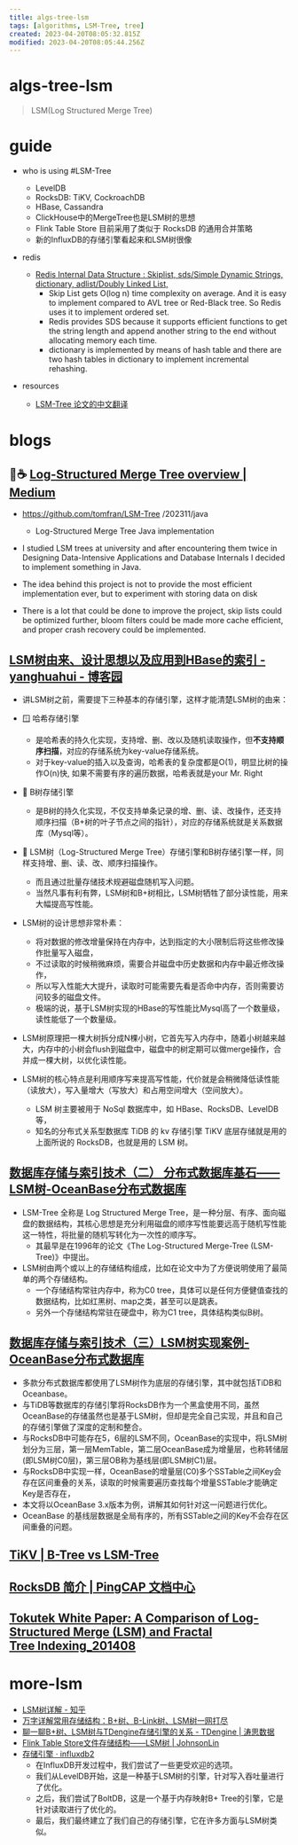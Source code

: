```yaml
---
title: algs-tree-lsm
tags: [algorithms, LSM-Tree, tree]
created: 2023-04-20T08:05:32.815Z
modified: 2023-04-20T08:05:44.256Z
---
```


# algs-tree-lsm

> LSM(Log Structured Merge Tree)

# guide
- who is using #LSM-Tree
  - LevelDB
  - RocksDB: TiKV, CockroachDB
  - HBase, Cassandra
  - ClickHouse中的MergeTree也是LSM树的思想
  - Flink Table Store 目前采用了类似于 RocksDB 的通用合并策略
  - 新的InfluxDB的存储引擎看起来和LSM树很像


- redis
  - [Redis Internal Data Structure : Skiplist, sds/Simple Dynamic Strings, dictionary, adlist/Doubly Linked List, ](https://blog.wjin.org/archive.html)
    - Skip List gets O(log n) time complexity on average. And it is easy to implement compared to AVL tree or Red-Black tree. So Redis uses it to implement ordered set.
    - Redis provides SDS because it supports efficient functions to get the string length and append another string to the end without allocating memory each time.
    - dictionary is implemented by means of hash table and there are two hash tables in dictionary to implement incremental rehashing.

- resources
  - [LSM-Tree 论文的中文翻译](https://github.com/tangwz/LSM-Tree-CN/blob/main/LSM-Tree-CN.md)
# blogs

## 🌲☕️ [Log-Structured Merge Tree overview | Medium](https://medium.com/@tomfran/log-structured-merge-tree-a79241c959e3)

- https://github.com/tomfran/LSM-Tree /202311/java
  - Log-Structured Merge Tree Java implementation

- I studied LSM trees at university and after encountering them twice in Designing Data-Intensive Applications and Database Internals I decided to implement something in Java.
- The idea behind this project is not to provide the most efficient implementation ever, but to experiment with storing data on disk

- There is a lot that could be done to improve the project, skip lists could be optimized further, bloom filters could be made more cache efficient, and proper crash recovery could be implemented.

## [LSM树由来、设计思想以及应用到HBase的索引 - yanghuahui - 博客园](https://www.cnblogs.com/yanghuahui/p/3483754.html)

- 讲LSM树之前，需要提下三种基本的存储引擎，这样才能清楚LSM树的由来：
- 🪟 哈希存储引擎
  - 是哈希表的持久化实现，支持增、删、改以及随机读取操作，但**不支持顺序扫描**，对应的存储系统为key-value存储系统。
  - 对于key-value的插入以及查询，哈希表的复杂度都是O(1)，明显比树的操作O(n)快, 如果不需要有序的遍历数据，哈希表就是your Mr. Right
- 🌲 B树存储引擎
  - 是B树的持久化实现，不仅支持单条记录的增、删、读、改操作，还支持顺序扫描（B+树的叶子节点之间的指针），对应的存储系统就是关系数据库（Mysql等）。
- 🌲 LSM树（Log-Structured Merge Tree）存储引擎和B树存储引擎一样，同样支持增、删、读、改、顺序扫描操作。
  - 而且通过批量存储技术规避磁盘随机写入问题。
  - 当然凡事有利有弊，LSM树和B+树相比，LSM树牺牲了部分读性能，用来大幅提高写性能。

- LSM树的设计思想非常朴素：
  - 将对数据的修改增量保持在内存中，达到指定的大小限制后将这些修改操作批量写入磁盘，
  - 不过读取的时候稍微麻烦，需要合并磁盘中历史数据和内存中最近修改操作，
  - 所以写入性能大大提升，读取时可能需要先看是否命中内存，否则需要访问较多的磁盘文件。
  - 极端的说，基于LSM树实现的HBase的写性能比Mysql高了一个数量级，读性能低了一个数量级。
- LSM树原理把一棵大树拆分成N棵小树，它首先写入内存中，随着小树越来越大，内存中的小树会flush到磁盘中，磁盘中的树定期可以做merge操作，合并成一棵大树，以优化读性能。

- LSM树的核心特点是利用顺序写来提高写性能，代价就是会稍微降低读性能（读放大），写入量增大（写放大）和占用空间增大（空间放大）。
  - LSM 树主要被用于 NoSql 数据库中，如 HBase、RocksDB、LevelDB 等，
  - 知名的分布式关系型数据库 TiDB 的 kv 存储引擎 TiKV 底层存储就是用的上面所说的 RocksDB，也就是用的 LSM 树。

## [数据库存储与索引技术（二） 分布式数据库基石——LSM树-OceanBase分布式数据库](https://open.oceanbase.com/blog/1793245952)

- LSM-Tree 全称是 Log Structured Merge Tree，是一种分层、有序、面向磁盘的数据结构，其核心思想是充分利用磁盘的顺序写性能要远高于随机写性能这一特性，将批量的随机写转化为一次性的顺序写。
  - 其最早是在1996年的论文《The Log-Structured Merge-Tree (LSM-Tree)》中提出。
- LSM树由两个或以上的存储结构组成，比如在论文中为了方便说明使用了最简单的两个存储结构。
  - 一个存储结构常驻内存中，称为C0 tree，具体可以是任何方便健值查找的数据结构，比如红黑树、map之类，甚至可以是跳表。
  - 另外一个存储结构常驻在硬盘中，称为C1 tree，具体结构类似B树。

## [数据库存储与索引技术（三）LSM树实现案例-OceanBase分布式数据库](https://open.oceanbase.com/blog/1815380224)

- 多款分布式数据库都使用了LSM树作为底层的存储引擎，其中就包括TiDB和Oceanbase。
- 与TiDB等数据库的存储引擎将RocksDB作为一个黑盒使用不同，虽然OceanBase的存储虽然也是基于LSM树，但却是完全自己实现，并且和自己的存储引擎做了深度的定制和整合。
- 与RocksDB中可能存在5，6层的LSM不同，OceanBase的实现中，将LSM树划分为三层，第一层MemTable，第二层OceanBase成为增量层，也称转储层(即LSM树C0层)，第三层OB称为基线层(即LSM树C1)层。
- 与RocksDB中实现一样，OceanBase的增量层(C0)多个SSTable之间Key会存在区间重叠的关系，读取的时候需要遍历查找每个增量SSTable才能确定Key是否存在，
- 本文将以OceanBase 3.x版本为例，讲解其如何针对这一问题进行优化。
- OceanBase 的基线层数据是全局有序的，所有SSTable之间的Key不会存在区间重叠的问题。

## [TiKV | B-Tree vs LSM-Tree](https://tikv.org/deep-dive/key-value-engine/b-tree-vs-lsm/)

## [RocksDB 简介 | PingCAP 文档中心](https://docs.pingcap.com/zh/tidb/stable/rocksdb-overview)

## [Tokutek White Paper: A Comparison of Log-Structured Merge (LSM) and Fractal Tree Indexing_201408](http://highscalability.com/blog/2014/8/6/tokutek-white-paper-a-comparison-of-log-structured-merge-lsm.html)

# more-lsm
- [LSM树详解 - 知乎](https://zhuanlan.zhihu.com/p/181498475)
- [万字详解常用存储结构：B+树、B-Link树、LSM树一网打尽](https://dbaplus.cn/news-141-4980-1.html)
- [聊一聊B+树、LSM树与TDengine存储引擎的关系 - TDengine | 涛思数据](https://www.taosdata.com/techtalk/14688.html)
- [Flink Table Store文件存储结构——LSM树 | JohnsonLin](https://www.linjiangxiong.com/2023/03/10/lsm-tree-intro/)
- [存储引擎 · influxdb2](https://yuzhigang.gitbooks.io/influxdb2/content/Concepts/storage_engine.html)
  - 在InfluxDB开发过程中，我们尝试了一些更受欢迎的选项。
  - 我们从LevelDB开始，这是一种基于LSM树的引擎，针对写入吞吐量进行了优化。
  - 之后，我们尝试了BoltDB，这是一个基于内存映射B+ Tree的引擎，它是针对读取进行了优化的。
  - 最后，我们最终建立了我们自己的存储引擎，它在许多方面与LSM树类似。

